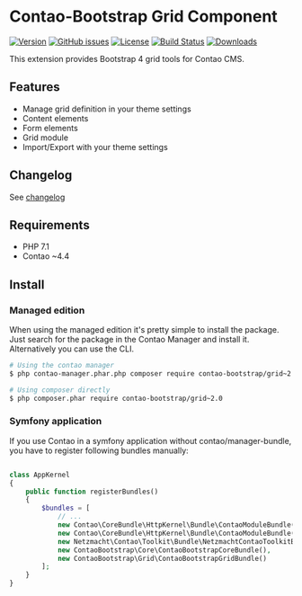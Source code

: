 Contao-Bootstrap Grid Component
===============================


[![Version](http://img.shields.io/packagist/v/contao-bootstrap/grid.svg?style=for-the-badge&label=Latest)](http://packagist.org/packages/contao-bootstrap/grid)
[![GitHub issues](https://img.shields.io/github/issues/contao-bootstrap/grid.svg?style=for-the-badge&logo=github)](https://github.com/contao-bootstrap/grid/issues)
[![License](http://img.shields.io/packagist/l/contao-bootstrap/grid.svg?style=for-the-badge&label=License)](http://packagist.org/packages/contao-bootstrap/grid)
[![Build Status](http://img.shields.io/github/workflow/status/contao-bootstrap/grid/diagnistics/master.svg?style=for-the-badge&logo=githubactions)](https://github.com/contao-bootstrap/grid/actions)
[![Downloads](http://img.shields.io/packagist/dt/contao-bootstrap/grid.svg?style=for-the-badge&label=Downloads)](http://packagist.org/packages/contao-bootstrap/grid)

This extension provides Bootstrap 4 grid tools for Contao CMS.

Features
--------

 - Manage grid definition in your theme settings
 - Content elements
 - Form elements
 - Grid module
 - Import/Export with your theme settings

Changelog
---------

See [changelog](CHANGELOG.md)

Requirements
------------

 - PHP 7.1
 - Contao ~4.4


Install
-------

### Managed edition

When using the managed edition it's pretty simple to install the package. Just search for the package in the
Contao Manager and install it. Alternatively you can use the CLI.

```bash
# Using the contao manager
$ php contao-manager.phar.php composer require contao-bootstrap/grid~2.0

# Using composer directly
$ php composer.phar require contao-bootstrap/grid~2.0
```

### Symfony application

If you use Contao in a symfony application without contao/manager-bundle, you have to register following bundles
manually:

```php

class AppKernel
{
    public function registerBundles()
    {
        $bundles = [
            // ...
            new Contao\CoreBundle\HttpKernel\Bundle\ContaoModuleBundle('metapalettes', $this->getRootDir()),
            new Contao\CoreBundle\HttpKernel\Bundle\ContaoModuleBundle('multicolumnwizard', $this->getRootDir()),
            new Netzmacht\Contao\Toolkit\Bundle\NetzmachtContaoToolkitBundle(),
            new ContaoBootstrap\Core\ContaoBootstrapCoreBundle(),
            new ContaoBootstrap\Grid\ContaoBootstrapGridBundle()
        ];
    }
}

```

